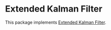 # Extended Kalman Filter

This package implements [Extended Kalman Filter](https://en.wikipedia.org/wiki/Kalman_filter#Extended_Kalman_filter).
